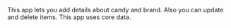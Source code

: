 This app lets you add details about candy and brand. Also you can update and delete items. This app uses core data.
